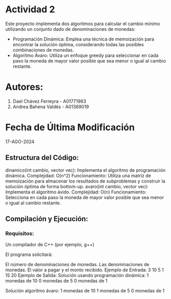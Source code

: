 # Actividad 2
Este proyecto implementa dos algoritmos para calcular el cambio mínimo utilizando un conjunto dado de denominaciones de monedas:

- Programación Dinámica: Emplea una técnica de memoización para encontrar la solución óptima, considerando todas las posibles combinaciones de monedas.
- Algoritmo Ávaro: Utiliza un enfoque greedy para seleccionar en cada paso la moneda de mayor valor posible que sea menor o igual al cambio restante.

# Autores:
1. Dael Chávez Ferreyra - A01771963
2. Andrea Bahena Valdés - A01369019

# Fecha de Última Modificación
17-AGO-2024

## Estructura del Código:
dinamico(int cambio, vector<int> vec): Implementa el algoritmo de programación dinámica.
Complejidad: O(n^2)
Funcionamiento: Utiliza una matriz de memoización para almacenar los resultados de subproblemas y construir la solución óptima de forma bottom-up.
avaro(int cambio, vector<int> vec): Implementa el algoritmo ávido.
Complejidad: O(n)
Funcionamiento: Selecciona en cada paso la moneda de mayor valor posible que sea menor o igual al cambio restante.
## Compilación y Ejecución:
### Requisitos:
Un compilador de C++ (por ejemplo, g++)

El programa solicitará:

El número de denominaciones de monedas.
Las denominaciones de monedas.
El valor a pagar y el monto recibido.
Ejemplo de Entrada:
3
10 5 1
15 20
Ejemplo de Salida:
Solución usando programación dinámica: 
1 monedas de 10
0 monedas de 5
0 monedas de 1

Solución algoritmo ávaro: 
1 monedas de 10
1 monedas de 5
0 monedas de 1
